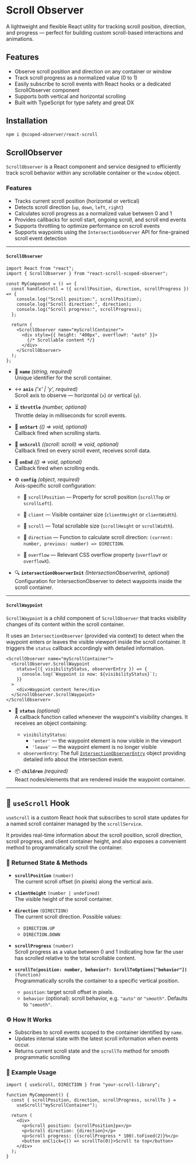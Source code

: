 # Scroll Observer

A lightweight and flexible React utility for tracking scroll position, direction, and progress — perfect for building custom scroll-based interactions and animations.

## Features

- Observe scroll position and direction on any container or window
- Track scroll progress as a normalized value (0 to 1)
- Easily subscribe to scroll events with React hooks or a dedicated ScrollObserver component
- Supports both vertical and horizontal scrolling
- Built with TypeScript for type safety and great DX

## Installation

```bash
npm i @scoped-observer/react-scroll
```

## ScrollObserver

`ScrollObserver` is a React component and service designed to efficiently track scroll behavior within any scrollable container or the `window` object.

### Features

- Tracks current scroll position (horizontal or vertical)
- Detects scroll direction (`up`, `down`, `left`, `right`)
- Calculates scroll progress as a normalized value between 0 and 1
- Provides callbacks for scroll start, ongoing scroll, and scroll end events
- Supports throttling to optimize performance on scroll events
- Supports waypoints using the `IntersectionObserver` API for fine-grained scroll event detection

---

#### `ScrollObserver`

```tsx
import React from "react";
import { ScrollObserver } from "react-scroll-scoped-observer";

const MyComponent = () => {
  const handleScroll = ({ scrollPosition, direction, scrollProgress }) => {
    console.log("Scroll position:", scrollPosition);
    console.log("Scroll direction:", direction);
    console.log("Scroll progress:", scrollProgress);
  };

  return (
    <ScrollObserver name="myScrollContainer">
      <div style={{ height: "400px", overflowY: "auto" }}>
        {/* Scrollable content */}
      </div>
    </ScrollObserver>
  );
};
```

- 🔑 **`name`** _(string, required)_  
  Unique identifier for the scroll container.

- ↔️ **`axis`** _('x' | 'y', required)_  
  Scroll axis to observe — horizontal (`x`) or vertical (`y`).

- ⏳ **`throttle`** _(number, optional)_  
  Throttle delay in milliseconds for scroll events.

- 🚦 **`onStart`** _(() => void, optional)_  
  Callback fired when scrolling starts.

- 🔄 **`onScroll`** _((scroll: scroll) => void, optional)_  
  Callback fired on every scroll event, receives scroll data.

- 🛑 **`onEnd`** _(() => void, optional)_  
  Callback fired when scrolling ends.

- ⚙️ **`config`** _(object, required)_  
  Axis-specific scroll configuration:

  - 🧭 `scrollPosition` — Property for scroll position (`scrollTop` or `scrollLeft`).

  - 📏 `client` — Visible container size (`clientHeight` or `clientWidth`).

  - 📐 `scroll` — Total scrollable size (`scrollHeight` or `scrollWidth`).

  - 🔁 `direction` — Function to calculate scroll direction: `(current: number, previous: number) => DIRECTION`.

  - 🌊 `overflow` — Relevant CSS overflow property (`overflowY` or `overflowX`).

- 🔍 **`intersectionObserverInit`** _(IntersectionObserverInit, optional)_  
  Configuration for IntersectionObserver to detect waypoints inside the scroll container.

---

#### `ScrollWaypoint`

`ScrollWaypoint` is a child component of `ScrollObserver` that tracks visibility changes of its content within the scroll container.

It uses an `IntersectionObserver` (provided via context) to detect when the waypoint enters or leaves the visible viewport inside the scroll container. It triggers the `status` callback accordingly with detailed information.

```tsx
<ScrollObserver name="myScrollContainer">
  <ScrollObserver.ScrollWaypoint
    status={({ visibilityStatus, observerEntry }) => {
      console.log(`Waypoint is now: ${visibilityStatus}`);
    }}
  >
    <div>Waypoint content here</div>
  </ScrollObserver.ScrollWaypoint>
</ScrollObserver>
```

- 🔄 **`status`** _(optional)_  
  A callback function called whenever the waypoint's visibility changes. It receives an object containing:

  - `visibilityStatus`:
    - `'enter'` — the waypoint element is now visible in the viewport
    - `'leave'` — the waypoint element is no longer visible
  - `observerEntry`: The full [`IntersectionObserverEntry`](https://developer.mozilla.org/en-US/docs/Web/API/IntersectionObserverEntry) object providing detailed info about the intersection event.

- 📦 **`children`** _(required)_  
  React nodes/elements that are rendered inside the waypoint container.

---

## 🎯 `useScroll` Hook

`useScroll` is a custom React hook that subscribes to scroll state updates for a named scroll container managed by the `scrollService`.

It provides real-time information about the scroll position, scroll direction, scroll progress, and client container height, and also exposes a convenient method to programmatically scroll the container.

### 🔧 Returned State & Methods

- **`scrollPosition`** `(number)`  
  The current scroll offset (in pixels) along the vertical axis.

- **`clientHeight`** `(number | undefined)`  
  The visible height of the scroll container.

- **`direction`** `(DIRECTION)`  
  The current scroll direction. Possible values:

  - `DIRECTION.UP`
  - `DIRECTION.DOWN`

- **`scrollProgress`** `(number)`  
  Scroll progress as a value between 0 and 1 indicating how far the user has scrolled relative to the total scrollable content.

- **`scrollTo(position: number, behavior?: ScrollToOptions["behavior"])`** `(function)`  
  Programmatically scrolls the container to a specific vertical position.
  - `position`: target scroll offset in pixels.
  - `behavior` (optional): scroll behavior, e.g. `"auto"` or `"smooth"`. Defaults to `"smooth"`.

### ⚙️ How It Works

- Subscribes to scroll events scoped to the container identified by `name`.
- Updates internal state with the latest scroll information when events occur.
- Returns current scroll state and the `scrollTo` method for smooth programmatic scrolling

### 📖 Example Usage

```tsx
import { useScroll, DIRECTION } from "your-scroll-library";

function MyComponent() {
  const { scrollPosition, direction, scrollProgress, scrollTo } =
    useScroll("myScrollContainer");

  return (
    <div>
      <p>Scroll position: {scrollPosition}px</p>
      <p>Scroll direction: {direction}</p>
      <p>Scroll progress: {(scrollProgress * 100).toFixed(2)}%</p>
      <button onClick={() => scrollTo(0)}>Scroll to top</button>
    </div>
  );
}
```
